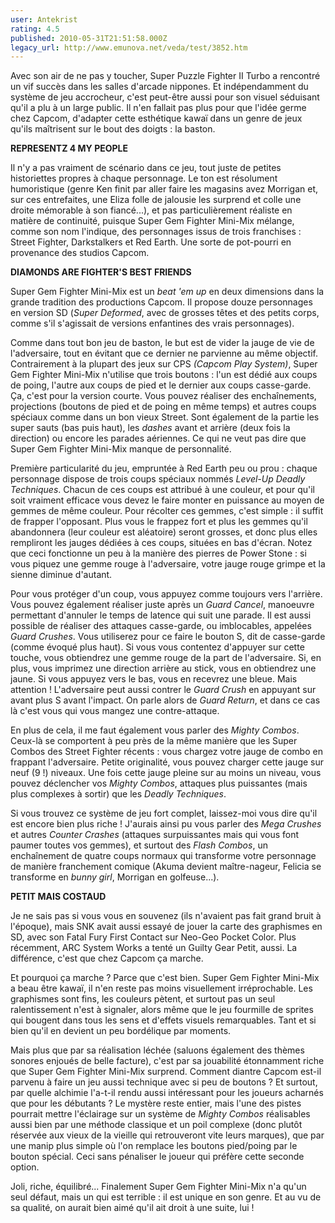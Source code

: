 ```yaml
---
user: Antekrist
rating: 4.5
published: 2010-05-31T21:51:58.000Z
legacy_url: http://www.emunova.net/veda/test/3852.htm
---
```

Avec son air de ne pas y toucher, Super Puzzle Fighter II Turbo a rencontré un vif succès dans les salles d'arcade nippones. Et indépendamment du système de jeu accrocheur, c'est peut-être aussi pour son visuel séduisant qu'il a plu à un large public. Il n'en fallait pas plus pour que l'idée germe chez Capcom, d'adapter cette esthétique kawaï dans un genre de jeux qu'ils maîtrisent sur le bout des doigts : la baston.  

  

**REPRESENTZ 4 MY PEOPLE**  

Il n'y a pas vraiment de scénario dans ce jeu, tout juste de petites historiettes propres à chaque personnage. Le ton est résolument humoristique (genre Ken finit par aller faire les magasins avez Morrigan et, sur ces entrefaites, une Eliza folle de jalousie les surprend et colle une droite mémorable à son fiancé...), et pas particulièrement réaliste en matière de continuité, puisque Super Gem Fighter Mini-Mix mélange, comme son nom l'indique, des personnages issus de trois franchises : Street Fighter, Darkstalkers et Red Earth. Une sorte de pot-pourri en provenance des studios Capcom.  

  

**DIAMONDS ARE FIGHTER'S BEST FRIENDS**  

Super Gem Fighter Mini-Mix est un _beat 'em up_ en deux dimensions dans la grande tradition des productions Capcom. Il propose douze personnages en version SD (_Super Deformed_, avec de grosses têtes et des petits corps, comme s'il s'agissait de versions enfantines des vrais personnages).  

Comme dans tout bon jeu de baston, le but est de vider la jauge de vie de l'adversaire, tout en évitant que ce dernier ne parvienne au même objectif. Contrairement à la plupart des jeux sur CPS _(Capcom Play System)_, Super Gem Fighter Mini-Mix n'utilise que trois boutons : l'un est dédié aux coups de poing, l'autre aux coups de pied et le dernier aux coups casse-garde. Ça, c'est pour la version courte. Vous pouvez réaliser des enchaînements, projections (boutons de pied et de poing en même temps) et autres coups spéciaux comme dans un bon vieux Street. Sont également de la partie les super sauts (bas puis haut), les _dashes_ avant et arrière (deux fois la direction) ou encore les parades aériennes. Ce qui ne veut pas dire que Super Gem Fighter Mini-Mix manque de personnalité.  

Première particularité du jeu, empruntée à Red Earth peu ou prou : chaque personnage dispose de trois coups spéciaux nommés _Level-Up Deadly Techniques_. Chacun de ces coups est attribué à une couleur, et pour qu'il soit vraiment efficace vous devez le faire monter en puissance au moyen de gemmes de même couleur. Pour récolter ces gemmes, c'est simple : il suffit de frapper l'opposant. Plus vous le frappez fort et plus les gemmes qu'il abandonnera (leur couleur est aléatoire) seront grosses, et donc plus elles rempliront les jauges dédiées à ces coups, situées en bas d'écran. Notez que ceci fonctionne un peu à la manière des pierres de Power Stone : si vous piquez une gemme rouge à l'adversaire, votre jauge rouge grimpe et la sienne diminue d'autant.  

Pour vous protéger d'un coup, vous appuyez comme toujours vers l'arrière. Vous pouvez également réaliser juste après un _Guard Cancel_, manoeuvre permettant d'annuler le temps de latence qui suit une parade. Il est aussi possible de réaliser des attaques casse-garde, ou imblocables, appelées _Guard Crushes_. Vous utiliserez pour ce faire le bouton S, dit de casse-garde (comme évoqué plus haut). Si vous vous contentez d'appuyer sur cette touche, vous obtiendrez une gemme rouge de la part de l'adversaire. Si, en plus, vous imprimez une direction arrière au stick, vous en obtiendrez une jaune. Si vous appuyez vers le bas, vous en recevrez une bleue. Mais attention ! L'adversaire peut aussi contrer le _Guard Crush_ en appuyant sur avant plus S avant l'impact. On parle alors de _Guard Return_, et dans ce cas là c'est vous qui vous mangez une contre-attaque.  

En plus de cela, il me faut également vous parler des _Mighty Combos_. Ceux-là se comportent à peu près de la même manière que les Super Combos des Street Fighter récents : vous chargez votre jauge de combo en frappant l'adversaire. Petite originalité, vous pouvez charger cette jauge sur neuf (9 !) niveaux. Une fois cette jauge pleine sur au moins un niveau, vous pouvez déclencher vos _Mighty Combos_, attaques plus puissantes (mais plus complexes à sortir) que les _Deadly Techniques_.  

Si vous trouvez ce système de jeu fort complet, laissez-moi vous dire qu'il est encore bien plus riche ! J'aurais ainsi pu vous parler des _Mega Crushes_ et autres _Counter Crashes_ (attaques surpuissantes mais qui vous font paumer toutes vos gemmes), et surtout des _Flash Combos_, un enchaînement de quatre coups normaux qui transforme votre personnage de manière franchement comique (Akuma devient maître-nageur, Felicia se transforme en _bunny girl_, Morrigan en golfeuse...).  

  

**PETIT MAIS COSTAUD**  

Je ne sais pas si vous vous en souvenez (ils n'avaient pas fait grand bruit à l'époque), mais SNK avait aussi essayé de jouer la carte des graphismes en SD, avec son Fatal Fury First Contact sur Neo-Geo Pocket Color. Plus récemment, ARC System Works a tenté un Guilty Gear Petit, aussi. La différence, c'est que chez Capcom ça marche.  

Et pourquoi ça marche ? Parce que c'est bien. Super Gem Fighter Mini-Mix a beau être kawaï, il n'en reste pas moins visuellement irréprochable. Les graphismes sont fins, les couleurs pètent, et surtout pas un seul ralentissement n'est à signaler, alors même que le jeu fourmille de sprites qui bougent dans tous les sens et d'effets visuels remarquables. Tant et si bien qu'il en devient un peu bordélique par moments.  

Mais plus que par sa réalisation léchée (saluons également des thèmes sonores enjoués de belle facture), c'est par sa jouabilité étonnamment riche que Super Gem Fighter Mini-Mix surprend. Comment diantre Capcom est-il parvenu à faire un jeu aussi technique avec si peu de boutons ? Et surtout, par quelle alchimie l'a-t-il rendu aussi intéressant pour les joueurs acharnés que pour les débutants ? Le mystère reste entier, mais l'une des pistes pourrait mettre l'éclairage sur un système de _Mighty Combos_ réalisables aussi bien par une méthode classique et un poil complexe (donc plutôt réservée aux vieux de la vieille qui retrouveront vite leurs marques), que par une manip plus simple où l'on remplace les boutons pied/poing par le bouton spécial. Ceci sans pénaliser le joueur qui préfère cette seconde option.  

Joli, riche, équilibré... Finalement Super Gem Fighter Mini-Mix n'a qu'un seul défaut, mais un qui est terrible : il est unique en son genre. Et au vu de sa qualité, on aurait bien aimé qu'il ait droit à une suite, lui !